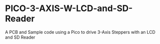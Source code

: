 # PICO-3-AXIS-W-LCD-and-SD-Reader
A PCB and Sample code using a Pico to drive 3-Axis Steppers with an LCD and SD Reader
